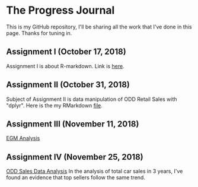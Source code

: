 # The Progress Journal 

This is my GitHub repository, I'll be sharing all the work that I've done in this page. 
Thanks for tuning in. 

## Assignment I (October 17, 2018)

Assignment I is about R-markdown. Link is [here](https://mef-bda503.github.io/pj18-mkerimacar/BDA_Assignment1_Kerim.html).


## Assignment II (October 31, 2018)

Subject of Assignment II is data manipulation of ODD Retail Sales with "dplyr".
Here is the my RMarkdown [file](https://mef-bda503.github.io/pj18-mkerimacar/odd_manipulation_Kerim.html).

## Assignment III (November 11, 2018)

[EGM Analysis](https://mef-bda503.github.io/pj18-mkerimacar/EGM_Analysis1.html)
      

## Assignment IV (November 25, 2018)

[ODD Sales Data Analysis](https://mef-bda503.github.io/pj18-mkerimacar/ODD_General_Analysis.html) In the analysis of total car sales in 3 years, I've found an evidence that top sellers follow the same trend.

